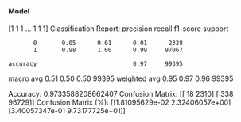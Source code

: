#### Model
[1 1 1 ... 1 1 1]
Classification Report:
              precision    recall  f1-score   support

           0       0.05      0.01      0.01      2328
           1       0.98      1.00      0.99     97067

    accuracy                           0.97     99395
   macro avg       0.51      0.50      0.50     99395
weighted avg       0.95      0.97      0.96     99395

Accuracy: 0.9733588208662407
Confusion Matrix:
[[   18  2310]
 [  338 96729]]
Confusion Matrix (%):
[[1.81095629e-02 2.32406057e+00]
 [3.40057347e-01 9.73177725e+01]]

